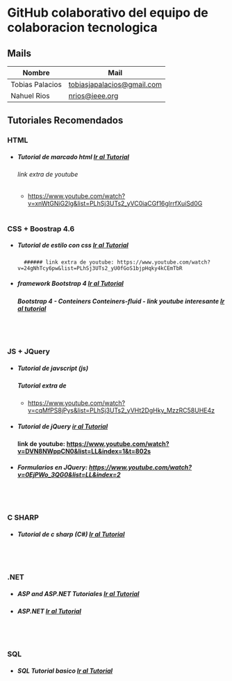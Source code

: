 # GitHub colaborativo del equipo de colaboracion tecnologica 

## Mails 
| Nombre     |Mail |
| ----------- | ----------- |
| Tobias Palacios   | tobiasjapalacios@gmail.com |
| Nahuel Rios       | nrios@ieee.org      |


## Tutoriales Recomendados

### HTML 
* ##### Tutorial de marcado html   [Ir al Tutorial](https://www.w3schools.com/html/default.asp)
  ###### link extra de youtube
    * https://www.youtube.com/watch?v=xnWtGNiG2lg&list=PLhSj3UTs2_yVC0iaCGf16glrrfXuiSd0G 
<br/><br/>
### CSS + Boostrap 4.6 
* ##### Tutorial de estilo con css  [Ir al Tutorial](https://www.w3schools.com/css/default.asp)
    	###### link extra de youtube: https://www.youtube.com/watch?v=24gNhTcy6pw&list=PLhSj3UTs2_yU0fGoS1bjpHqky4kCEmTbR
* ##### framework Bootstrap 4 [Ir al Tutorial](https://www.w3schools.com/bootstrap4/default.asp)
	 ##### Bootstrap 4 - Conteiners Conteiners-fluid - link youtube interesante [Ir al tutorial](https://www.youtube.com/watch?v=59pex8k8Xr8)  
<br/><br/>
### JS + JQuery 
* ##### Tutorial de javscript (js) [](https://www.w3schools.com/js/default.asp)
    ##### Tutorial extra de
    * https://www.youtube.com/watch?v=cqMfPS8jPys&list=PLhSj3UTs2_yVHt2DgHky_MzzRC58UHE4z
* ##### Tutorial de jQuery  [ir al Tutorial](https://www.w3schools.com/jquery/default.asp)
	#### link de youtube: https://www.youtube.com/watch?v=DVN8NWppCN0&list=LL&index=1&t=802s 
* ##### Formularios en JQuery: https://www.youtube.com/watch?v=0EjPWo_3QG0&list=LL&index=2
<br/><br/>
### C SHARP  
* ##### Tutorial de c sharp (C#) [Ir al Tutorial](https://www.w3schools.com/cs/index.php)

<br/><br/>
### .NET 
* ##### ASP and ASP.NET Tutoriales [Ir al Tutorial](https://www.w3schools.com/asp/default.asp)
* ##### ASP.NET [Ir al Tutorial](http://www.w3big.com/es/aspnet/aspnet-intro.html)

<br/><br/>
### SQL 
* ##### SQL Tutorial basico [Ir al Tutorial](https://www.w3schools.com/sql/default.asp)


  
